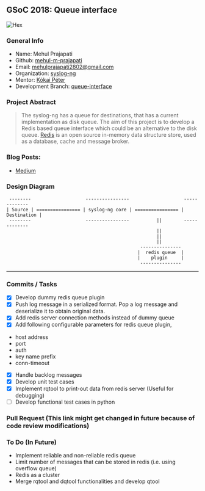 ## GSoC 2018: Queue interface
![Hex](https://img.shields.io/badge/gsoc-syslog--ng-blue.svg)

### General Info
- Name: Mehul Prajapati
- Github: [mehul-m-prajapati](https://github.com/mehul-m-prajapati)
- Email: mehulprajapati2802@gmail.com
- Organization: [syslog-ng](https://github.com/balabit/syslog-ng)
- Mentor: [Kókai Péter](https://github.com/Kokan)
- Development Branch: [queue-interface](https://github.com/mehul-m-prajapati/syslog-ng/tree/queue-interface)

### Project Abstract
> The syslog-ng has a queue for destinations, that has a current implementation as disk queue. The aim of this project is to develop a Redis based queue interface which could be an alternative to the disk queue.
> [Redis](https://github.com/antirez/redis) is an open source in-memory data structure store, used as a database, cache and message broker.

### Blog Posts:
- [Medium](https://medium.com/@Mehul2802/compiling-syslog-ng-source-code-on-ubuntu-16-04-9bd93ecf02ef)

### Design Diagram
```
 --------                    ----------------                    -------------
| Source | ================ | syslog-ng core | ================ | Destination | 
 --------                    ----------------          ||        -------------
                                                       ||
                                                       ||
                                                       ||
                                                 ---------------      
                                                |  redis queue  |
                                                |    plugin     |
                                                 ---------------
```                          
---
### Commits / Tasks
- [X] Develop dummy redis queue plugin
- [X] Push log message in a serialized format. Pop a log message and deserialize it to obtain original data.
- [X] Add redis server connection methods instead of dummy queue
- [X] Add following configurable parameters for redis queue plugin,
* host address
* port
* auth
* key name prefix
* conn-timeout
- [X] Handle backlog messages 
- [X] Develop unit test cases
- [X] Implement rqtool to print-out data from redis server (Useful for debugging)
- [ ] Develop functional test cases in python

### Pull Request (This link might get changed in future because of code review modifications)


### To Do (In Future)
- Implement reliable and non-reliable redis queue
- Limit number of messages that can be stored in redis (i.e. using overflow queue)
- Redis as a cluster
- Merge rqtool and dqtool functionalities and develop qtool
